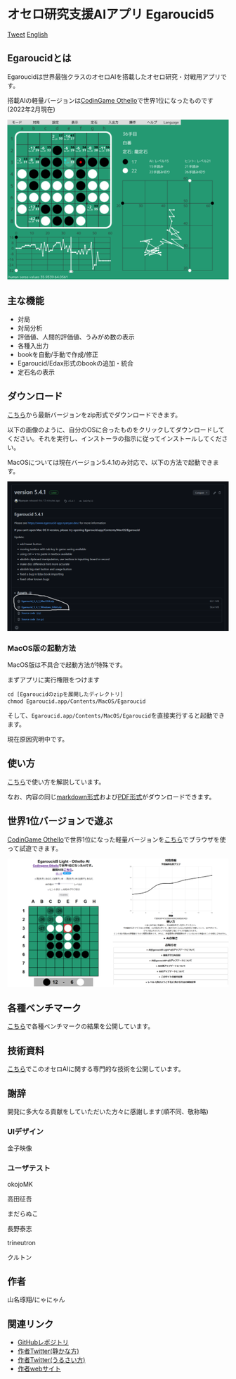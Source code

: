 # オセロ研究支援AIアプリ Egaroucid5

<a href="https://twitter.com/share?ref_src=twsrc%5Etfw" class="twitter-share-button" data-text="最強レベルAI搭載オセロ研究支援ソフト" data-url="https://www.egaroucid-app.nyanyan.dev/" data-hashtags="egaroucid" data-related="takuto_yamana,Nyanyan_Cube" data-show-count="false">Tweet</a><script async src="https://platform.twitter.com/widgets.js" charset="utf-8"></script> <a href=./../en/>English</a>

## Egaroucidとは

Egaroucidは世界最強クラスのオセロAIを搭載したオセロ研究・対戦用アプリです。

搭載AIの軽量バージョンは[CodinGame Othello](https://www.codingame.com/multiplayer/bot-programming/othello-1/leaderboard)で世界1位になったものです(2022年2月現在)

![画面例](./../img/app_ja.png)

 

## 主な機能

* 対局
* 対局分析
* 評価値、人間的評価値、うみがめ数の表示
* 各種入出力
* bookを自動/手動で作成/修正
* Egaroucid/Edax形式のbookの追加・統合
* 定石名の表示



## ダウンロード

[こちら](https://github.com/Nyanyan/Egaroucid/releases/)から最新バージョンをzip形式でダウンロードできます。

以下の画像のように、自分のOSに合ったものをクリックしてダウンロードしてください。それを実行し、インストーラの指示に従ってインストールしてください。

MacOSについては現在バージョン5.4.1のみ対応で、以下の方法で起動できます。

![ダウンロード](./../img/download.png)



### MacOS版の起動方法

MacOS版は不具合で起動方法が特殊です。

まずアプリに実行権限をつけます

```
cd [Egaroucidのzipを展開したディレクトリ]
chmod Egaroucid.app/Contents/MacOS/Egaroucid
```

そして、```Egaroucid.app/Contents/MacOS/Egaroucid```を直接実行すると起動できます。

現在原因究明中です。





## 使い方

[こちら](./../usage/)で使い方を解説しています。

なお、内容の同じ[markdown形式](./../usage/ja/index.md)および[PDF形式](./../usage/ja/index.pdf)がダウンロードできます。



## 世界1位バージョンで遊ぶ

[CodinGame Othello](https://www.codingame.com/multiplayer/bot-programming/othello-1/leaderboard)で世界1位になった軽量バージョンを[こちら](https://www.egaroucid.nyanyan.dev/)でブラウザを使って試遊できます。

![世界1位バージョン](./../img/egaroucid_light.png)



## 各種ベンチマーク

[こちら](./../benchmark/)で各種ベンチマークの結果を公開しています。



## 技術資料

[こちら](./../technology/)でこのオセロAIに関する専門的な技術を公開しています。



## 謝辞

開発に多大なる貢献をしていただいた方々に感謝します(順不同、敬称略)

### UIデザイン

金子映像

### ユーザテスト

okojoMK

高田征吾

まだらぬこ

長野泰志

trineutron

クルトン



## 作者

山名琢翔/にゃにゃん



## 関連リンク

* [GitHubレポジトリ](https://github.com/Nyanyan/Egaroucid)
* [作者Twitter(静かな方)](https://twitter.com/takuto_yamana)
* [作者Twitter(うるさい方)](https://twitter.com/Nyanyan_Cube)
* [作者webサイト](https://nyanyan.github.io/)